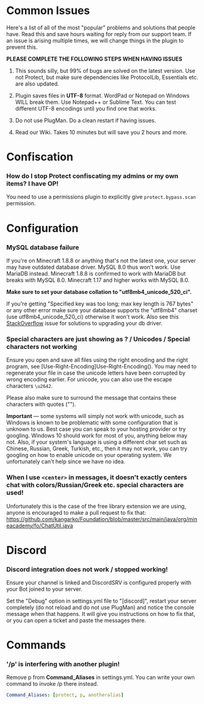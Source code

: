# Common Issues

Here's a list of all of the most "popular" problems and solutions that people have. Read this and save hours waiting for reply from our support team. If an issue is arising multiple times, we will change things in the plugin to prevent this.

**PLEASE COMPLETE THE FOLLOWING STEPS WHEN HAVING ISSUES**

1. This sounds silly, but 99% of bugs are solved on the latest version. Use not Protect, but make sure dependencies like ProtocolLib, Essentials etc. are also updated. 

2. Plugin saves files in **UTF-8** format. WordPad or Notepad on Windows WILL break them. Use Notepad++ or Sublime Text. You can test different UTF-8 encodings until you find one that works.

3. Do not use PlugMan. Do a clean restart if having issues.

4. Read our Wiki. Takes 10 minutes but will save you 2 hours and more.

# Confiscation

### How do I stop Protect confiscating my admins or my own items? I have OP!
You need to use a permissions plugin to explicitly give `protect.bypass.scan` permission.

# Configuration

### MySQL database failure
If you're on Minecraft 1.8.8 or anything that's not the latest one, your server may have outdated database driver. MySQL 8.0 thus won't work. Use MariaDB instead. Minecraft 1.8.8 is confirmed to work with MariaDB but breaks with MySQL 8.0. Minecraft 1.17 and higher works with MySQL 8.0.

**Make sure to set your database collation to "utf8mb4_unicode_520_ci".**

If you're getting "Specified key was too long; max key length is 767 bytes" or any other error make sure your database supports the "utf8mb4" charset (use utf8mb4_unicode_520_ci) otherwise it won't work. Also see this [StackOverflow](https://stackoverflow.com/questions/1814532/1071-specified-key-was-too-long-max-key-length-is-767-bytes) issue for solutions to upgrading your db driver.

### Special characters are just showing as ? / Unicodes / Special characters not working

Ensure you open and save all files using the right encoding and the right program, see [Use-Right-Encoding]Use-Right-Encoding(). You may need to regenerate your file in case the unicode letters have been corrupted by wrong encoding earlier. For unicode, you can also use the escape characters `\u2642`.

Please also make sure to surround the message that contains these characters with quotes ("").

**Important** — some systems will simply not work with unicode, such as Windows is known to be problematic with some configuration that is unknown to us. Best case you can speak to your hosting provider or try googling. Windows 10 should work for most of you, anything below may not. Also, if your system's language is using a different char set such as Chinese, Russian, Greek, Turkish, etc., then it may not work, you can try googling on how to enable unicode on your operating system. We unfortunately can't help since we have no idea.

### When I use `<center>` in messages, it doesn't exactly centers chat with colors/Russian/Greek etc. special characters are used!
Unfortunately this is the case of the free library extension we are using, anyone is encouraged to make a pull request to fix that: https://github.com/kangarko/Foundation/blob/master/src/main/java/org/mineacademy/fo/ChatUtil.java

# Discord 

### Discord integration does not work / stopped working!
Ensure your channel is linked and DiscordSRV is configured properly with your Bot joined to your server.

Set the "Debug" option in settings.yml file to "[discord]", restart your server completely (do not reload and do not use PlugMan) and notice the console message when that happens. It will give you instructions on how to fix that, or you can open a ticket and paste the messages there.

# Commands

### '/p' is interfering with another plugin!
Remove p from **Command_Aliases** in settings.yml. You can write your own command to invoke /p there instead.

```yaml
Command_Aliases: [protect, p, anotheralias]
```



